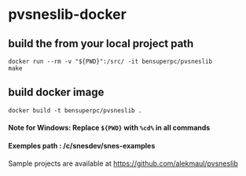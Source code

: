# pvsneslib-docker

## build the from your local project path
```
docker run --rm -v "${PWD}":/src/ -it bensuperpc/pvsneslib
make
```

## build docker image
```
docker build -t bensuperpc/pvsneslib .
```

#### Note for Windows: Replace `${PWD}` with `%cd%` in all commands
#### Exemples path : /c/snesdev/snes-examples

Sample projects are available at https://github.com/alekmaul/pvsneslib

